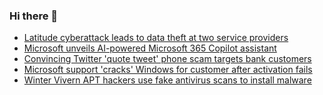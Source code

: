 ### Hi there 👋

<!--START_SECTION:feed-->
* [Latitude cyberattack leads to data theft at two service providers](https://www.bleepingcomputer.com/news/security/latitude-cyberattack-leads-to-data-theft-at-two-service-providers/)
* [Microsoft unveils AI-powered Microsoft 365 Copilot assistant](https://www.bleepingcomputer.com/news/microsoft/microsoft-unveils-ai-powered-microsoft-365-copilot-assistant/)
* [Convincing Twitter 'quote tweet' phone scam targets bank customers](https://www.bleepingcomputer.com/news/security/convincing-twitter-quote-tweet-phone-scam-targets-bank-customers/)
* [Microsoft support 'cracks' Windows for customer after activation fails](https://www.bleepingcomputer.com/news/security/microsoft-support-cracks-windows-for-customer-after-activation-fails/)
* [Winter Vivern APT hackers use fake antivirus scans to install malware](https://www.bleepingcomputer.com/news/security/winter-vivern-apt-hackers-use-fake-antivirus-scans-to-install-malware/)
<!--END_SECTION:feed-->

<!--
**frankenk/frankenk** is a ✨ _special_ ✨ repository because its `README.md` (this file) appears on your GitHub profile.

Here are some ideas to get you started:

- 🔭 I’m currently working on ...
- 🌱 I’m currently learning ...
- 👯 I’m looking to collaborate on ...
- 🤔 I’m looking for help with ...
- 💬 Ask me about ...
- 📫 How to reach me: ...
- 😄 Pronouns: ...
- ⚡ Fun fact: ...
-->



